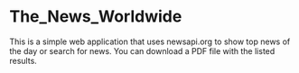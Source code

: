 # The_News_Worldwide
This is a simple web application that uses newsapi.org to show top news of the day or search for news. You can download a PDF file with the listed results.
